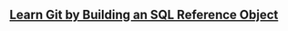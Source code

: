 ## [Learn Git by Building an SQL Reference Object](https://github.com/freeCodeCamp/learn-git-by-building-an-sql-reference-object/blob/main/TUTORIAL.md)